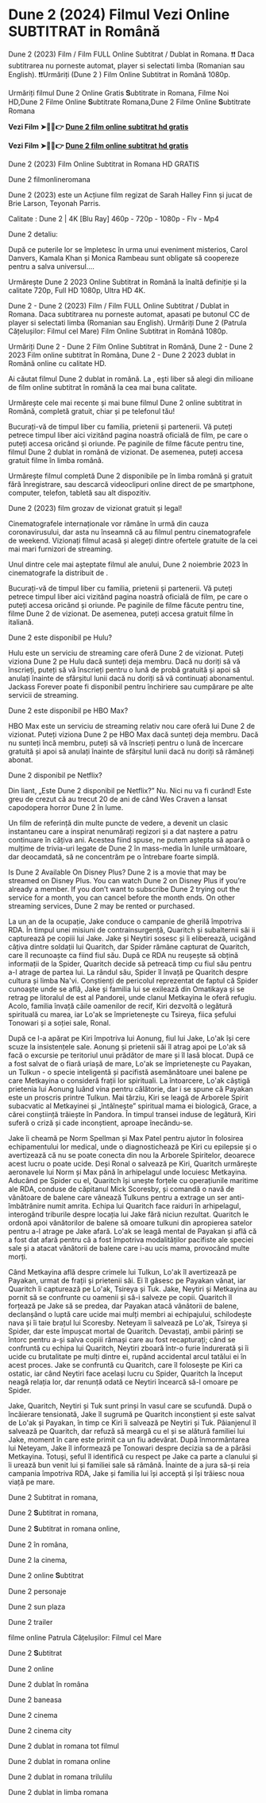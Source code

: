 # Dune 2 (2024) Filmul Vezi Online SUBTITRAT in Română

Dune 2 (2023) Film / Film FULL Online Subtitrat / Dublat in Romana. ❗❗️️ Daca subtitrarea nu porneste automat, player si selectati limba (Romanian sau English). ❗❗️️Urmăriți (Dune 2 ) Film Online Subtitrat in Română 1080p.

Urmăriți filmul Dune 2 Online Gratis 𝐒ubtitrate in Romana, Filme Noi HD,Dune 2 Filme Online 𝐒ubtitrate Romana,Dune 2 Filme Online 𝐒ubtitrate Romana

**Vezi Film ➤🔴✅👉 [Dune 2 film online subtitrat hd gratis](https://box-locker.org/ro/693134/dune-part-two.html)**

**Vezi Film ➤🔴✅👉 [Dune 2 film online subtitrat hd gratis](https://box-locker.org/ro/693134/dune-part-two.html)**

Dune 2 (2023) Film Online Subtitrat in Romana HD GRATIS

Dune 2 filmonlineromana

Dune 2 (2023) este un Acțiune film regizat de Sarah Halley Finn și jucat de Brie Larson, Teyonah Parris.

Calitate : Dune 2 | 4K [Blu Ray] 460p - 720p - 1080p - Flv - Mp4

Dune 2 detaliu:

După ce puterile lor se împletesc în urma unui eveniment misterios, Carol Danvers, Kamala Khan și Monica Rambeau sunt obligate să coopereze pentru a salva universul....

Urmărește Dune 2 2023 Online Subtitrat in Română la înaltă definiție și la calitate 720p, Full HD 1080p, Ultra HD 4K.

Dune 2 - Dune 2 (2023) Film / Film FULL Online Subtitrat / Dublat in Romana. Daca subtitrarea nu porneste automat, apasati pe butonul CC de player si selectati limba (Romanian sau English). Urmăriți Dune 2 (Patrula Cățelușilor: Filmul cel Mare) Film Online Subtitrat in Română 1080p.

Urmăriți Dune 2 - Dune 2 Film Online Subtitrat in Română, Dune 2 - Dune 2 2023 Film online subtitrat în Româna, Dune 2 - Dune 2 2023 dublat in Română online cu calitate HD.

Ai căutat filmul Dune 2 dublat in română. La , ești liber să alegi din milioane de film online subtitrat în română la cea mai buna calitate.

Urmărește cele mai recente și mai bune filmul Dune 2 online subtitrat in Română, completă gratuit, chiar și pe telefonul tău!

Bucurați-vă de timpul liber cu familia, prietenii și partenerii. Vă puteți petrece timpul liber aici vizitând pagina noastră oficială de film, pe care o puteți accesa oricând și oriunde. Pe paginile de filme făcute pentru tine, filmul Dune 2 dublat in română de vizionat. De asemenea, puteți accesa gratuit filme în limba română.

Urmărește filmul completă Dune 2 disponibile pe în limba română și gratuit fără înregistrare, sau descarcă videoclipuri online direct de pe smartphone, computer, telefon, tabletă sau alt dispozitiv.

Dune 2 (2023) film grozav de vizionat gratuit și legal!

Cinematografele internaționale vor rămâne în urmă din cauza coronavirusului, dar asta nu înseamnă că au filmul pentru cinematografele de weekend. Vizionați filmul acasă și alegeți dintre ofertele gratuite de la cei mai mari furnizori de streaming.

Unul dintre cele mai așteptate filmul ale anului, Dune 2 noiembrie 2023 în cinematografe la distribuit de .

Bucurați-vă de timpul liber cu familia, prietenii și partenerii. Vă puteți petrece timpul liber aici vizitând pagina noastră oficială de film, pe care o puteți accesa oricând și oriunde. Pe paginile de filme făcute pentru tine, filme Dune 2 de vizionat. De asemenea, puteți accesa gratuit filme în italiană.

Dune 2 este disponibil pe Hulu?

Hulu este un serviciu de streaming care oferă Dune 2 de vizionat. Puteți viziona Dune 2 pe Hulu dacă sunteți deja membru. Dacă nu doriți să vă înscrieți, puteți să vă înscrieți pentru o lună de probă gratuită și apoi să anulați înainte de sfârșitul lunii dacă nu doriți să vă continuați abonamentul. Jackass Forever poate fi disponibil pentru închiriere sau cumpărare pe alte servicii de streaming.

Dune 2 este disponibil pe HBO Max?

HBO Max este un serviciu de streaming relativ nou care oferă lui Dune 2 de vizionat. Puteți viziona Dune 2 pe HBO Max dacă sunteți deja membru. Dacă nu sunteți încă membru, puteți să vă înscrieți pentru o lună de încercare gratuită și apoi să anulați înainte de sfârșitul lunii dacă nu doriți să rămâneți abonat.

Dune 2 disponibil pe Netflix?

Din liant, „Este Dune 2 disponibil pe Netflix?” Nu. Nici nu va fi curând! Este greu de crezut că au trecut 20 de ani de când Wes Craven a lansat capodopera horror Dune 2 în lume.

Un film de referință din multe puncte de vedere, a devenit un clasic instantaneu care a inspirat nenumărați regizori și a dat naștere a patru continuare în câțiva ani. Acestea fiind spuse, ne putem aștepta să apară o mulțime de trivia-uri legate de Dune 2 în mass-media în lunile următoare, dar deocamdată, să ne concentrăm pe o întrebare foarte simplă.

Is Dune 2 Available On Disney Plus? Dune 2 is a movie that may be streamed on Disney Plus. You can watch Dune 2 on Disney Plus if you’re already a member. If you don’t want to subscribe Dune 2 trying out the service for a month, you can cancel before the month ends. On other streaming services, Dune 2 may be rented or purchased.

La un an de la ocupație, Jake conduce o campanie de gherilă împotriva RDA. În timpul unei misiuni de contrainsurgență, Quaritch și subalternii săi ii capturează pe copiii lui Jake. Jake și Neytiri sosesc și îi eliberează, ucigând câțiva dintre soldații lui Quaritch, dar Spider rămâne capturat de Quaritch, care îl recunoaște ca fiind fiul său. După ce RDA nu reușește să obțină informații de la Spider, Quaritch decide să petreacă timp cu fiul său pentru a-l atrage de partea lui. La rândul său, Spider îl învață pe Quaritch despre cultura și limba Na'vi. Conștienți de pericolul reprezentat de faptul că Spider cunoaște unde se află, Jake și familia lui se exilează din Omatikaya și se retrag pe litoralul de est al Pandorei, unde clanul Metkayina le oferă refugiu. Acolo, familia învață căile oamenilor de recif, Kiri dezvoltă o legătură spirituală cu marea, iar Lo'ak se împrietenește cu Tsireya, fiica șefului Tonowari și a soției sale, Ronal.

După ce l-a apărat pe Kiri împotriva lui Aonung, fiul lui Jake, Lo'ak își cere scuze la insistențele sale. Aonung și prietenii săi îl atrag apoi pe Lo'ak să facă o excursie pe teritoriul unui prădător de mare și îl lasă blocat. După ce a fost salvat de o fiară uriașă de mare, Lo'ak se împrietenește cu Payakan, un Tulkun - o specie inteligentă și pacifistă asemănătoare unei balene pe care Metkayina o consideră frații lor spirituali. La întoarcere, Lo'ak câștigă prietenia lui Aonung luând vina pentru călătorie, dar i se spune că Payakan este un proscris printre Tulkun. Mai târziu, Kiri se leagă de Arborele Spirit subacvatic al Metkayinei și „întâlnește” spiritual mama ei biologică, Grace, a cărei conștiință trăiește în Pandora. În timpul transei induse de legătură, Kiri suferă o criză și cade inconștient, aproape înecându-se.

Jake îi cheamă pe Norm Spellman și Max Patel pentru ajutor în folosirea echipamentului lor medical, unde o diagnostichează pe Kiri cu epilepsie și o avertizează că nu se poate conecta din nou la Arborele Spiritelor, deoarece acest lucru o poate ucide. Deși Ronal o salvează pe Kiri, Quaritch urmărește aeronavele lui Norm și Max până în arhipelagul unde locuiesc Metkayina. Aducând pe Spider cu el, Quaritch își unește forțele cu operațiunile maritime ale RDA, conduse de căpitanul Mick Scoresby, și comandă o navă de vânătoare de balene care vânează Tulkuns pentru a extrage un ser anti-îmbătrânire numit amrita. Echipa lui Quaritch face raiduri în arhipelagul, interogând triburile despre locația lui Jake fără niciun rezultat. Quaritch le ordonă apoi vânătorilor de balene să omoare tulkuni din apropierea satelor pentru a-l atrage pe Jake afară. Lo'ak se leagă mental de Payakan și află că a fost dat afară pentru că a fost împotriva modalităților pacifiste ale speciei sale și a atacat vânătorii de balene care i-au ucis mama, provocând multe morți.

Când Metkayina află despre crimele lui Tulkun, Lo'ak îl avertizează pe Payakan, urmat de frații și prietenii săi. Ei îl găsesc pe Payakan vânat, iar Quaritch îi capturează pe Lo'ak, Tsireya și Tuk. Jake, Neytiri și Metkayina au pornit să se confrunte cu oamenii și să-i salveze pe copii. Quaritch îl forțează pe Jake să se predea, dar Payakan atacă vânătorii de balene, declanșând o luptă care ucide mai mulți membri ai echipajului, schilodește nava și îi taie brațul lui Scoresby. Neteyam îi salvează pe Lo'ak, Tsireya și Spider, dar este împușcat mortal de Quaritch. Devastați, ambii părinți se întorc pentru a-și salva copiii rămași care au fost recapturați; când se confruntă cu echipa lui Quaritch, Neytiri zboară într-o furie îndurerată și îi ucide cu brutalitate pe mulți dintre ei, rupând accidental arcul tatălui ei în acest proces. Jake se confruntă cu Quaritch, care îl folosește pe Kiri ca ostatic, iar când Neytiri face același lucru cu Spider, Quaritch la început neagă relația lor, dar renunță odată ce Neytiri încearcă să-l omoare pe Spider.

Jake, Quaritch, Neytiri și Tuk sunt prinși în vasul care se scufundă. După o încăierare tensionată, Jake îl sugrumă pe Quaritch inconștient și este salvat de Lo'ak și Payakan, în timp ce Kiri îi salvează pe Neytiri și Tuk. Păianjenul îl salvează pe Quaritch, dar refuză să meargă cu el și se alătură familiei lui Jake, moment în care este primit ca un fiu adevărat. După înmormântarea lui Neteyam, Jake îl informează pe Tonowari despre decizia sa de a părăsi Metkayina. Totuși, șeful îl identifică cu respect pe Jake ca parte a clanului și îi urează bun venit lui și familiei sale să rămână. Înainte de a jura să-și reia campania împotriva RDA, Jake și familia lui își acceptă și își trăiesc noua viață pe mare.

Dune 2 Subtitrat in romana,

Dune 2 𝐒ubtitrat in romana,

Dune 2 𝐒ubtitrat in romana online,

Dune 2 în româna,

Dune 2 la cinema,

Dune 2 online 𝐒ubtitrat

Dune 2 personaje

Dune 2 sun plaza

Dune 2 trailer

filme online Patrula Cățelușilor: Filmul cel Mare

Dune 2 𝐒ubtitrat

Dune 2 online

Dune 2 dublat în româna

Dune 2 baneasa

Dune 2 cinema

Dune 2 cinema city

Dune 2 dublat in romana tot filmul

Dune 2 dublat in romana online

Dune 2 dublat in romana trilulilu

Dune 2 dublat in limba romana
